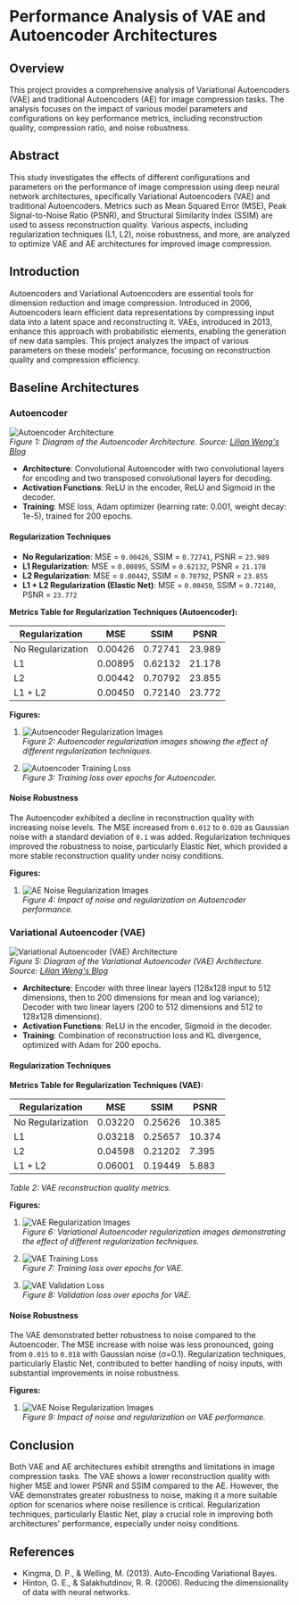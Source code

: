 # Performance Analysis of VAE and Autoencoder Architectures

## Overview

This project provides a comprehensive analysis of Variational Autoencoders (VAE) and traditional Autoencoders (AE) for image compression tasks. The analysis focuses on the impact of various model parameters and configurations on key performance metrics, including reconstruction quality, compression ratio, and noise robustness.

## Abstract

This study investigates the effects of different configurations and parameters on the performance of image compression using deep neural network architectures, specifically Variational Autoencoders (VAE) and traditional Autoencoders. Metrics such as Mean Squared Error (MSE), Peak Signal-to-Noise Ratio (PSNR), and Structural Similarity Index (SSIM) are used to assess reconstruction quality. Various aspects, including regularization techniques (L1, L2), noise robustness, and more, are analyzed to optimize VAE and AE architectures for improved image compression.

## Introduction

Autoencoders and Variational Autoencoders are essential tools for dimension reduction and image compression. Introduced in 2006, Autoencoders learn efficient data representations by compressing input data into a latent space and reconstructing it. VAEs, introduced in 2013, enhance this approach with probabilistic elements, enabling the generation of new data samples. This project analyzes the impact of various parameters on these models' performance, focusing on reconstruction quality and compression efficiency.

## Baseline Architectures

### Autoencoder

![Autoencoder Architecture](https://lilianweng.github.io/posts/2018-08-12-vae/autoencoder-architecture.png)  
*Figure 1: Diagram of the Autoencoder Architecture. Source: [Lilian Weng's Blog](https://lilianweng.github.io/posts/2018-08-12-vae/autoencoder-architecture.png)*

- **Architecture**: Convolutional Autoencoder with two convolutional layers for encoding and two transposed convolutional layers for decoding.
- **Activation Functions**: ReLU in the encoder, ReLU and Sigmoid in the decoder.
- **Training**: MSE loss, Adam optimizer (learning rate: 0.001, weight decay: 1e-5), trained for 200 epochs.

#### Regularization Techniques

- **No Regularization**: MSE = `0.00426`, SSIM = `0.72741`, PSNR = `23.989`
- **L1 Regularization**: MSE = `0.00895`, SSIM = `0.62132`, PSNR = `21.178`
- **L2 Regularization**: MSE = `0.00442`, SSIM = `0.70792`, PSNR = `23.855`
- **L1 + L2 Regularization (Elastic Net)**: MSE = `0.00450`, SSIM = `0.72140`, PSNR = `23.772`

**Metrics Table for Regularization Techniques (Autoencoder):**

| Regularization  | MSE   | SSIM   | PSNR  |
|-----------------|-------|--------|-------|
| No Regularization | 0.00426 | 0.72741 | 23.989 |
| L1               | 0.00895 | 0.62132 | 21.178 |
| L2               | 0.00442 | 0.70792 | 23.855 |
| L1 + L2          | 0.00450 | 0.72140 | 23.772 |

**Figures:**

1. ![Autoencoder Regularization Images](Figures/AE_reg_images2.png)  
   *Figure 2: Autoencoder regularization images showing the effect of different regularization techniques.*

2. ![Autoencoder Training Loss](Figures/AE_loss.png)  
   *Figure 3: Training loss over epochs for Autoencoder.*

#### Noise Robustness

The Autoencoder exhibited a decline in reconstruction quality with increasing noise levels. The MSE increased from `0.012` to `0.020` as Gaussian noise with a standard deviation of `0.1` was added. Regularization techniques improved the robustness to noise, particularly Elastic Net, which provided a more stable reconstruction quality under noisy conditions.

**Figures:**

1. ![AE Noise Regularization Images](Figures/AE_noise_reg_images.png)  
   *Figure 4: Impact of noise and regularization on Autoencoder performance.*

### Variational Autoencoder (VAE)

![Variational Autoencoder (VAE) Architecture](https://lilianweng.github.io/posts/2018-08-12-vae/vae-gaussian.png)  
*Figure 5: Diagram of the Variational Autoencoder (VAE) Architecture. Source: [Lilian Weng's Blog](https://lilianweng.github.io/posts/2018-08-12-vae/vae-gaussian.png)*

- **Architecture**: Encoder with three linear layers (128x128 input to 512 dimensions, then to 200 dimensions for mean and log variance); Decoder with two linear layers (200 to 512 dimensions and 512 to 128x128 dimensions).
- **Activation Functions**: ReLU in the encoder, Sigmoid in the decoder.
- **Training**: Combination of reconstruction loss and KL divergence, optimized with Adam for 200 epochs.

#### Regularization Techniques

**Metrics Table for Regularization Techniques (VAE):**

| Regularization  | MSE    | SSIM   | PSNR  |
|-----------------|--------|--------|-------|
| No Regularization | 0.03220 | 0.25626 | 10.385 |
| L1              | 0.03218 | 0.25657 | 10.374 |
| L2              | 0.04598 | 0.21202 | 7.395  |
| L1 + L2         | 0.06001 | 0.19449 | 5.883  |

*Table 2: VAE reconstruction quality metrics.*

**Figures:**

1. ![VAE Regularization Images](Figures/vae_reg_images_2.png)  
   *Figure 6: Variational Autoencoder regularization images demonstrating the effect of different regularization techniques.*

2. ![VAE Training Loss](Figures/VAE_train_loss.png)  
   *Figure 7: Training loss over epochs for VAE.*

3. ![VAE Validation Loss](Figures/VAE_val_loss.png)  
   *Figure 8: Validation loss over epochs for VAE.*

#### Noise Robustness

The VAE demonstrated better robustness to noise compared to the Autoencoder. The MSE increase with noise was less pronounced, going from `0.015` to `0.018` with Gaussian noise (σ=0.1). Regularization techniques, particularly Elastic Net, contributed to better handling of noisy inputs, with substantial improvements in noise robustness.

**Figures:**

1. ![VAE Noise Regularization Images](Figures/VAE_noise_reg_images.png)  
   *Figure 9: Impact of noise and regularization on VAE performance.*

## Conclusion

Both VAE and AE architectures exhibit strengths and limitations in image compression tasks. The VAE shows a lower reconstruction quality with higher MSE and lower PSNR and SSIM compared to the AE. However, the VAE demonstrates greater robustness to noise, making it a more suitable option for scenarios where noise resilience is critical. Regularization techniques, particularly Elastic Net, play a crucial role in improving both architectures' performance, especially under noisy conditions.

## References

- Kingma, D. P., & Welling, M. (2013). Auto-Encoding Variational Bayes.
- Hinton, G. E., & Salakhutdinov, R. R. (2006). Reducing the dimensionality of data with neural networks.
